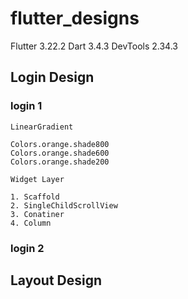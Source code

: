 # flutter_designs

Flutter 3.22.2
Dart 3.4.3
DevTools 2.34.3

## Login Design

### login 1

`LinearGradient`

    Colors.orange.shade800
    Colors.orange.shade600
    Colors.orange.shade200

`Widget Layer`
    
    1. Scaffold
    2. SingleChildScrollView
    3. Conatiner
    4. Column

### login 2

## Layout Design